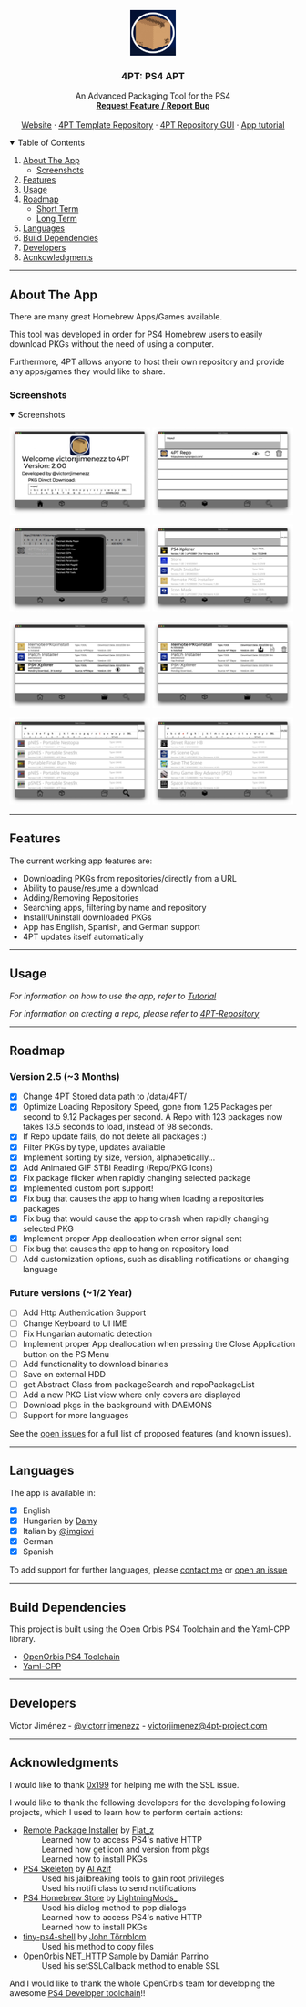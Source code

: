 <div id="top"></div>

<!-- PROJECT LOGO -->
<br />
<div align="center">
  <a href="https://github.com/victorrjimenezz/4PT-Repository">
    <img src="sce_sys/icon0.png" alt="Logo" width="80" height="80">
  </a>

<h3 align="center">4PT: PS4 APT</h3>

  <p align="center">
    An Advanced Packaging Tool for the PS4
    <br />
    <a href="https://github.com/victorrjimenezz/4PT-Repository/issues"><strong>Request Feature / Report Bug</strong></a>
    <br />
    <br />
    <a href="https://www.4pt-project.com">Website</a>
    ·
    <a href="https://github.com/victorrjimenezz/4PT-Repository">4PT Template Repository</a>
    ·
    <a href="https://github.com/victorrjimenezz/4PT-REPO-GUI">4PT Repository GUI</a>
    ·
    <a href="https://github.com/victorrjimenezz/PS4-4PT/blob/master/TUTORIAL.md">App tutorial</a>
  </p>
</div>




<!-- TABLE OF CONTENTS -->
<details open>
  <summary>Table of Contents</summary>
  <ol>
    <li>
        <a href="#ata">About The App</a>
      <ul>
        <li><a href="#ss">Screenshots</a></li>
      </ul>
    </li>
    <li><a href="#feat">Features</a></li>
    <li><a href="#usage">Usage</a></li>
    <li>
      <a href="#roadmap">Roadmap</a>
      <ul>
        <li><a href="#st">Short Term</a></li>
        <li><a href="#lt">Long Term</a></li>
      </ul>
    </li>
    <li><a href="#lang">Languages</a></li>
    <li><a href="#buildDep">Build Dependencies</a></li>
    <li><a href="#developers">Developers</a></li>
    <li><a href="#Acknowledgments">Acnkowledgments</a></li>
  </ol>
</details>

***

<div id="ata"></div>

## About The App

There are many great Homebrew Apps/Games available.

This tool was developed in order for PS4 Homebrew users to easily download PKGs without the need of using a computer.

Furthermore, 4PT allows anyone to host their own repository and provide any apps/games they would like to share.

<div id="ss"></div>


### Screenshots

<details open>
  <summary>Screenshots</summary>



<p float="left">
  <img src="screenshots/screenshot0.png" width="49%"  alt=""/>
  <img src="screenshots/screenshot1.png" width="49%"  alt=""/>
</p>
<p float="left">
  <img src="screenshots/screenshot01.png" width="49%"  alt=""/>
  <img src="screenshots/screenshot2.png" width="49%"  alt=""/>
</p>
<p float="left">
  <img src="screenshots/screenshot3.png" width="49%"  alt=""/>
  <img src="screenshots/screenshot4.png" width="49%"  alt=""/>
</p>
<p float="left">
  <img src="screenshots/screenshot41.png" width="49%"  alt=""/>
  <img src="screenshots/screenshot6.png" width="49%"  alt=""/>
</p>
</details>

***

<div id="feat"></div>

## Features

The current working app features are:

- Downloading PKGs from repositories/directly from a URL
- Ability to pause/resume a download
- Adding/Removing Repositories
- Searching apps, filtering by name and repository
- Install/Uninstall downloaded PKGs
- App has English, Spanish, and German support
- 4PT updates itself automatically

***

<div id="usage"></div>

## Usage

_For information on how to use the app, refer to [Tutorial](https://github.com/victorrjimenezz/PS4-4PT/blob/master/TUTORIAL.md)_

_For information on creating a repo, please refer to  [4PT-Repository](https://github.com/victorrjimenezz/4PT-Repository)_

***

<div id="roadmap"></div>

## Roadmap

<div id="st"></div>


### Version 2.5 (~3 Months)

- [X] Change 4PT Stored data path to /data/4PT/
- [X] Optimize Loading Repository Speed, gone from 1.25 Packages per second to 9.12 Packages per second. A 
Repo with 123 packages now takes 13.5 seconds to load, instead of 98 seconds.
- [X] If Repo update fails, do not delete all packages :)
- [X] Filter PKGs by type, updates available
- [X] Implement sorting by size, version, alphabetically...
- [X] Add Animated GIF STBI Reading (Repo/PKG Icons)
- [X] Fix package flicker when rapidly changing selected package
- [X] Implemented custom port support!
- [X] Fix bug that causes the app to hang when loading a repositories packages
- [X] Fix bug that would cause the app to crash when rapidly changing selected PKG
- [X] Implement proper App deallocation when error signal sent
- [ ] Fix bug that causes the app to hang on repository load
- [ ] Add customization options, such as disabling notifications or changing language

<div id="lt"></div>

### Future versions (~1/2 Year)

- [ ] Add Http Authentication Support
- [ ] Change Keyboard to UI IME
- [ ] Fix Hungarian automatic detection
- [ ] Implement proper App deallocation when pressing the Close Application button on the PS Menu
- [ ] Add functionality to download binaries
- [ ] Save on external HDD
- [ ] get Abstract Class from packageSearch and repoPackageList
- [ ] Add a new PKG List view where only covers are displayed
- [ ] Download pkgs in the background with DAEMONS
- [ ] Support for more languages

See the [open issues](https://github.com/victorrjimenezz/PS4-4PT/issues) for a full list of proposed features (and known issues).

***

<div id="lang"></div>

## Languages

The app is available in:
- [X] English
- [X] Hungarian by [Damy](https://github.com/dagadtwok)
- [X] Italian by [@imgiovi](https://www.twitter.com/imgiovi)
- [X] German
- [X] Spanish

To add support for further languages, please [contact me](https://twitter.com/victorrjimenezz) or [open an issue](https://github.com/victorrjimenezz/4PT-Repository/issues)


***

<div id="buildDep"></div>

## Build Dependencies

This project is built using the Open Orbis PS4 Toolchain and the Yaml-CPP library.

* [OpenOrbis PS4 Toolchain](https://github.com/OpenOrbis/OpenOrbis-PS4-Toolchain)
* [Yaml-CPP](https://github.com/jbeder/yaml-cpp)

***

<div id="developers"></div>

## Developers

Víctor Jiménez - [@victorrjimenezz](https://twitter.com/victorrjimenezz) - [victorjimenez@4pt-project.com](mailto:victorjimenez@4pt-project.com)

<div id="Acknowledgments"></div>

***

## Acknowledgments

I would like to thank [0x199](https://twitter.com/0x199) for helping me with the SSL issue.

I would like to thank the following developers for the developing following projects, which I used to learn how to perform certain actions:

* [Remote Package Installer](https://github.com/flatz/ps4_remote_pkg_installer) by [Flat_z](https://twitter.com/flat_z) </br>
&ensp;  &ensp;  &ensp; Learned how to access PS4's native HTTP </br>
&ensp;  &ensp;  &ensp; Learned how get icon and version from pkgs  </br>
 &ensp;  &ensp;  &ensp; Learned how to install PKGs
* [PS4 Skeleton](https://github.com/Al-Azif/ps4-skeleton) by [Al Azif](https://twitter.com/_AlAzif) </br>
&ensp;  &ensp;  &ensp; Used his jailbreaking tools to gain root privileges </br>
  &ensp;  &ensp;  &ensp; Used his notifi class to send notifications
* [PS4 Homebrew Store](https://github.com/LightningMods/PS4-Store) by [LightningMods_](https://twitter.com/lightningmods_) </br>
&ensp;  &ensp;  &ensp; Used his dialog method to pop dialogs </br>
&ensp;  &ensp;  &ensp; Learned how to access PS4's native HTTP </br>
&ensp;  &ensp;  &ensp; Learned how to install PKGs </br>
* [tiny-ps4-shell](https://github.com/john-tornblom/tiny-ps4-shell) by [John Törnblom](https://github.com/john-tornblom) </br>
&ensp;  &ensp;  &ensp; Used his method to copy files </br>
* [OpenOrbis NET_HTTP Sample](https://github.com/OpenOrbis/OpenOrbis-PS4-Toolchain/tree/master/samples/net_http) by [Damián Parrino](https://twitter.com/dparrino) </br>
&ensp;  &ensp;  &ensp; Used his setSSLCallback method to enable SSL </br>

And I would like to thank the whole OpenOrbis team for developing the awesome [PS4 Developer toolchain](https://github.com/OpenOrbis/OpenOrbis-PS4-Toolchain)!!
